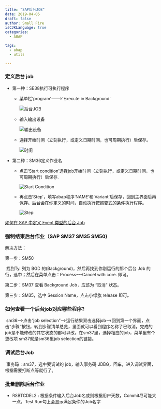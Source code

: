 ```yaml
---
title: "SAP后台JOB"
date: 2019-04-05
draft: false
author: Small Fire
isCJKLanguage: true
categories: 
  - ABAP

tags: 
  - abap
  - utils

---
```


### 定义后台 job

- 第一种：SE38执行可执行程序

  - 菜单栏‘program’--->'Execute in Background'

    ![后台JOB](/images/ABAP/JOB1.png)

  - 输入输出设备

    ![输出设备](/images/ABAP/JOB3.png)

  - 选择开始时间（立刻执行，或定义日期时间，也可周期执行）后保存。

    ![时间](/images/ABAP/JOB2.png)

- 第二种：SM36定义作业名

  - 点击‘Start condition’选择job开始时间（立刻执行，或定义日期时间，也可周期执行）后保存.

    ![Start Condition](/images/ABAP/JOB4.png)

  - 再点击‘Step’，填写abap程序‘NAME’和‘Variant’后保存，回到主界面后再保存。后台会在你定义的时间，自动执行按照变式的条件执行程序。

    ![Step](/images/ABAP/JOB5.png)

[如何在 SAP 中定义 Event 类型的后台 Job](<http://blog.sina.com.cn/s/blog_76c57b480100rumm.html>)

### 强制结束后台作业（SAP SM37 SM35 SM50)

解决方法：

第一步：SM50

​	找到Ty. 列为 BGD 的(Background)，然后再找到你刚运行的那个后台 Job 的行，选中；然后在菜单点击：Process---Cancel with core. 即可。

第二步：SM37 查看 Background Job，应该为 “取消” 状态。

第三步：SM35，选中 Session Name，点击小绿旗 release 即可。

### 如何查看一个后台job对应哪些程序?

​	sm36-->点击“job selection”-->运行结果双击选择job-->回到第一个界面，点击“步骤”按钮，转到步骤清单总览，里面就可以看到程序名称了已取消，完成的job是不能修改的其它状态的都可以改，在sm37里，选择相应的job，菜单里有个更改项
sm37就是sm36里job selection的链接。

### 调试后台Job

​	事务码：sm37，选中要调试的 job，输入事务码 JDBG，回车，进入调试界面，根据需要打断点等就行了。

### 批量删除后台作业

- RSBTCDEL2 : 根据条件输入后台Job名或则根据用户天数，Commit尽可能大一点，Test Run勾上会显示满足条件的Job名字